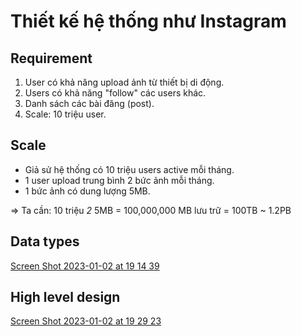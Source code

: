 # Thiết kế hệ thống như Instagram

## Requirement

1. User có khả năng upload ảnh từ thiết bị di động.
2. Users có khả năng "follow" các users khác.
3. Danh sách các bài đăng (post).
4. Scale: 10 triệu user.

## Scale

- Giả sử hệ thống có 10 triệu users active mỗi tháng.
- 1 user upload trung bình 2 bức ảnh mỗi tháng.
- 1 bức ảnh có dung lượng 5MB.

=> Ta cần: 10 triệu *2* 5MB = 100,000,000 MB lưu trữ = 100TB ~ 1.2PB

## Data types

[Screen Shot 2023-01-02 at 19 14 39](https://user-images.githubusercontent.com/15076665/210219618-bbaf64ea-6d08-4ca4-92d4-a05ee87200ee.png)

## High level design

[Screen Shot 2023-01-02 at 19 29 23](https://user-images.githubusercontent.com/15076665/210219623-9b0797b0-1b9f-4503-b24e-c8612571cb28.png)
